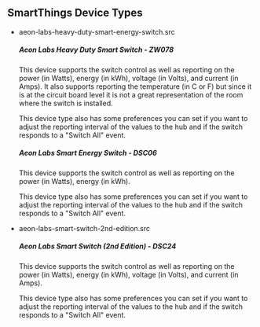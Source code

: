 <h2>SmartThings Device Types</h2>

<ul>
	<li>aeon-labs-heavy-duty-smart-energy-switch.src</li>
	<h5>Aeon Labs Heavy Duty Smart Switch - ZW078</h5>
	<span>
	<p>This device supports the switch control as well as reporting on the power (in Watts), energy (in kWh), voltage (in Volts), and current (in Amps). 
	It also supports reporting the temperature (in C or F) but since it is at the circuit board level it is not a great representation of the room where the switch is installed.</p>
	<p>This device type also has some preferences you can set if you want to adjust the reporting interval of the values to the hub and if the switch responds to a "Switch All" event.</p>
	</span>
	<liaeon-labs-smart-energy-switch.src</li>
	<h5>Aeon Labs Smart Energy Switch - DSC06</h5>
	<span>
	<p>This device supports the switch control as well as reporting on the power (in Watts), energy (in kWh).</p>
	<p>This device type also has some preferences you can set if you want to adjust the reporting interval of the values to the hub and if the switch responds to a "Switch All" event.</p>
	</span>
	<li>aeon-labs-smart-switch-2nd-edition.src</li>
	<h5>Aeon Labs Smart Switch (2nd Edition) - DSC24</h5>
	<span>
	<p>This device supports the switch control as well as reporting on the power (in Watts), energy (in kWh), voltage (in Volts), and current (in Amps).</p>
	<p>This device type also has some preferences you can set if you want to adjust the reporting interval of the values to the hub and if the switch responds to a "Switch All" event.</p>
	</span>
</ul>
